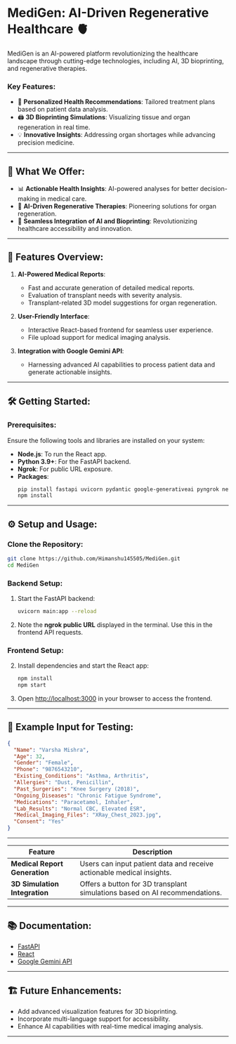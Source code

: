 # MediGen: AI-Driven Regenerative Healthcare 🫀

MediGen is an AI-powered platform revolutionizing the healthcare landscape through cutting-edge technologies, including AI, 3D bioprinting, and regenerative therapies.

### Key Features:
- 🧬 **Personalized Health Recommendations**: Tailored treatment plans based on patient data analysis.
- 🖨️ **3D Bioprinting Simulations**: Visualizing tissue and organ regeneration in real time.
- 💡 **Innovative Insights**: Addressing organ shortages while advancing precision medicine.

---

## 🚀 What We Offer:

- 📊 **Actionable Health Insights**: AI-powered analyses for better decision-making in medical care.
- 🧠 **AI-Driven Regenerative Therapies**: Pioneering solutions for organ regeneration.
- 🔗 **Seamless Integration of AI and Bioprinting**: Revolutionizing healthcare accessibility and innovation.

---

## 🌟 Features Overview:
1. **AI-Powered Medical Reports**:
   - Fast and accurate generation of detailed medical reports.
   - Evaluation of transplant needs with severity analysis.
   - Transplant-related 3D model suggestions for organ regeneration.

2. **User-Friendly Interface**:
   - Interactive React-based frontend for seamless user experience.
   - File upload support for medical imaging analysis.

3. **Integration with Google Gemini API**:
   - Harnessing advanced AI capabilities to process patient data and generate actionable insights.

---

## 🛠️ Getting Started:

### Prerequisites:
Ensure the following tools and libraries are installed on your system:
- **Node.js**: To run the React app.
- **Python 3.9+**: For the FastAPI backend.
- **Ngrok**: For public URL exposure.
- **Packages**:
  ```bash
  pip install fastapi uvicorn pydantic google-generativeai pyngrok nest-asyncio
  npm install
  ```

---

## ⚙️ Setup and Usage:

### Clone the Repository:
```bash
git clone https://github.com/Himanshu145505/MediGen.git
cd MediGen
```

### Backend Setup:

1. Start the FastAPI backend:
   ```bash
   uvicorn main:app --reload
   ```
2. Note the **ngrok public URL** displayed in the terminal. Use this in the frontend API requests.

### Frontend Setup:

2. Install dependencies and start the React app:
   ```bash
   npm install
   npm start
   ```
3. Open [http://localhost:3000](http://localhost:3000) in your browser to access the frontend.

---

## 🧪 Example Input for Testing:
```json
{
  "Name": "Varsha Mishra",
  "Age": 32,
  "Gender": "Female",
  "Phone": "9876543210",
  "Existing_Conditions": "Asthma, Arthritis",
  "Allergies": "Dust, Penicillin",
  "Past_Surgeries": "Knee Surgery (2018)",
  "Ongoing_Diseases": "Chronic Fatigue Syndrome",
  "Medications": "Paracetamol, Inhaler",
  "Lab_Results": "Normal CBC, Elevated ESR",
  "Medical_Imaging_Files": "XRay_Chest_2023.jpg",
  "Consent": "Yes"
}
```

---

| Feature | Description |
|---------|-------------|
| **Medical Report Generation** | Users can input patient data and receive actionable medical insights. |
| **3D Simulation Integration** | Offers a button for 3D transplant simulations based on AI recommendations. |

---

## 📚 Documentation:
- [FastAPI](https://fastapi.tiangolo.com/)
- [React](https://reactjs.org/)
- [Google Gemini API](https://developers.google.com/)

---

## 🏗️ Future Enhancements:
- Add advanced visualization features for 3D bioprinting.
- Incorporate multi-language support for accessibility.
- Enhance AI capabilities with real-time medical imaging analysis.

---
